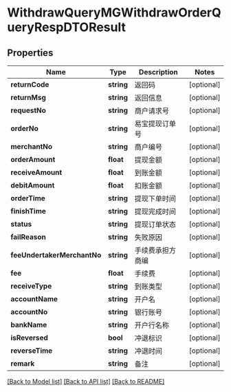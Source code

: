 # WithdrawQueryMGWithdrawOrderQueryRespDTOResult

## Properties
Name | Type | Description | Notes
------------ | ------------- | ------------- | -------------
**returnCode** | **string** | 返回码 | [optional] 
**returnMsg** | **string** | 返回信息 | [optional] 
**requestNo** | **string** | 商户请求号 | [optional] 
**orderNo** | **string** | 易宝提现订单号 | [optional] 
**merchantNo** | **string** | 商户编号 | [optional] 
**orderAmount** | **float** | 提现金额 | [optional] 
**receiveAmount** | **float** | 到账金额 | [optional] 
**debitAmount** | **float** | 扣账金额 | [optional] 
**orderTime** | **string** | 提现下单时间 | [optional] 
**finishTime** | **string** | 提现完成时间 | [optional] 
**status** | **string** | 提现订单状态 | [optional] 
**failReason** | **string** | 失败原因 | [optional] 
**feeUndertakerMerchantNo** | **string** | 手续费承担方商编 | [optional] 
**fee** | **float** | 手续费 | [optional] 
**receiveType** | **string** | 到账类型 | [optional] 
**accountName** | **string** | 开户名 | [optional] 
**accountNo** | **string** | 银行账号 | [optional] 
**bankName** | **string** | 开户行名称 | [optional] 
**isReversed** | **bool** | 冲退标识 | [optional] 
**reverseTime** | **string** | 冲退时间 | [optional] 
**remark** | **string** | 备注 | [optional] 

[[Back to Model list]](../README.md#documentation-for-models) [[Back to API list]](../README.md#documentation-for-api-endpoints) [[Back to README]](../README.md)


